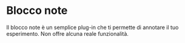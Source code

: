 # Blocco note

Il blocco note è un semplice plug-in che ti permette di annotare il tuo esperimento. Non offre alcuna reale funzionalità.